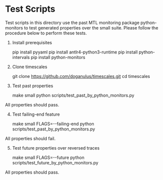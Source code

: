 # Test Scripts

Test scripts in this directory use the past MTL monitoring package python-monitors to test generated properties over the small suite. Please follow the procedure below to perform these tests.

1) Install prerequisites

    pip install pyyaml
    pip install antlr4-python3-runtime
    pip install python-intervals 
    pip install python-monitors 

2) Clone timescales

    git clone https://github.com/doganulus/timescales.git
    cd timescales

3)  Test past properties

    make small
    python scripts/test_past_by_python_monitors.py

All properties should pass.

4) Test failing-end feature

    make small FLAGS=--failing-end
    python scripts/test_past_by_python_monitors.py

All properties should fail.

5) Test future properties over reversed traces

    make small FLAGS=--future
    python scripts/test_future_by_python_monitors.py

All properties should pass.
